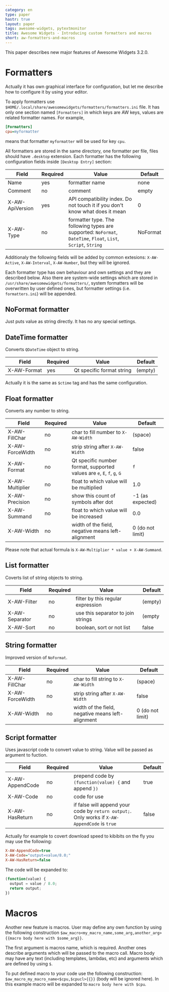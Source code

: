 ```yaml
---
category: en
type: paper
hastr: true
layout: paper
tags: awesome-widgets, pytextmonitor
title: Awesome Widgets - Introducing custom formatters and macros
short: aw-formatters-and-macros
---
```

This paper describes new major features of Awesome Widgets 3.2.0.

<!--more-->

# <a href="#formatters" class="anchor" id="formatters"><span class="octicon octicon-link"></span></a>Formatters

Actually it has own graphical interface for configuration, but let me describe
how to configure it by using your editor.

To apply formatters use `$HOME/.local/share/awesomewidgets/formatters/formatters.ini`
file. It has only one section named `[Formatters]` in which keys are AW keys,
values are related formatter names. For example,

```ini
[Formatters]
cpu=myformatter
```

means that formatter `myformatter` will be used for key `cpu`.

All formatters are stored in the same directory, one formatter per file, files
should have `.desktop` extension. Each formatter has the following configuration
fields inside `[Desktop Entry]` section:

| Field              | Required | Value                            | Default    |
| -------------------|----------|----------------------------------|------------|
| Name               | yes      | formatter name                   | none       |
| Comment            | no       | comment                          | empty      |
| X-AW-ApiVersion    | yes      | API compatibility index. Do not touch it if you don't know what does it mean | 0 |
| X-AW-Type          | no       | formatter type. The following types are supported: `NoFormat`, `DateTime`, `Float`, `List`, `Script`, `String` | NoFormat   |

Additionaly the following fields will be added by common extesions: `X-AW-Active`,
`X-AW-Interval`, `X-AW-Number`, but they will be ignored.

Each formatter type has own behaviour and own settings and they are described
below. Also there are system-wide settings which are stored in `/usr/share/awesomewidgets/formatters/`, system formatters will be overwritten by
user defined ones, but formatter settings (i.e. `formatters.ini`) will be appended.

## <a href="#formatter-noformat" class="anchor" id="formatter-noformat"><span class="octicon octicon-link"></span></a>NoFormat formatter

Just puts value as string directly. It has no any special settings.

## <a href="#formatter-datetime" class="anchor" id="formatter-datetime"><span class="octicon octicon-link"></span></a>DateTime formatter

Converts `QDateTime` object to string.

| Field              | Required | Value                            | Default    |
| -------------------|----------|----------------------------------|------------|
| X-AW-Format        | yes      | Qt specific format string        | (empty)    |

Actually it is the same as `$ctime` tag and has the same configuration.

## <a href="#formatter-float" class="anchor" id="formatter-float"><span class="octicon octicon-link"></span></a>Float formatter

Converts any number to string.

| Field              | Required | Value                            | Default    |
| -------------------|----------|----------------------------------|------------|
| X-AW-FillChar      | no       | char to fill number to `X-AW-Width` | (space) |
| X-AW-ForceWidth    | no       | strip string after `X-AW-Width` | false |
| X-AW-Format        | no       | Qt specific number format, supported values are `e`, `E`, `f`, `g`, `G` | `f` |
| X-AW-Multiplier    | no       | float to which value will be multiplied | 1.0 |
| X-AW-Precision     | no       | show this count of symbols after dot | -1 (as expected) |
| X-AW-Summand       | no       | float to which value will be increased  | 0.0 |
| X-AW-Width         | no       | width of the field, negative means left-alignment | 0 (do not limit) |

Please note that actual formula is `X-AW-Multiplier * value + X-AW-Summand`.

## <a href="#formatter-list" class="anchor" id="formatter-list"><span class="octicon octicon-link"></span></a>List formatter

Coverts list of string objects to string.

| Field              | Required | Value                            | Default    |
| -------------------|----------|----------------------------------|------------|
| X-AW-Filter        | no       | filter by this regular expression | (empty)   |
| X-AW-Separator     | no       | use this separator to join strings | (empty   |
| X-AW-Sort          | no       | boolean, sort or not list        | false      |

## <a href="#formatter-script" class="anchor" id="formatter-script"><span class="octicon octicon-link"></span></a>String formatter

Improved version of `NoFormat`.

| Field              | Required | Value                            | Default    |
| -------------------|----------|----------------------------------|------------|
| X-AW-FillChar      | no       | char to fill string to `X-AW-Width` | (space) |
| X-AW-ForceWidth    | no       | strip string after `X-AW-Width` | false |
| X-AW-Width         | no       | width of the field, negative means left-alignment | 0 (do not limit) |

## <a href="#formatter-script" class="anchor" id="formatter-script"><span class="octicon octicon-link"></span></a>Script formatter

Uses javascript code to convert value to string. Value will be passed as argument
to fuction.

| Field              | Required | Value                            | Default    |
| -------------------|----------|----------------------------------|------------|
| X-AW-AppendCode    | no       | prepend code by `(function(value) {` and append `})` | true |
| X-AW-Code          | no       | code for use                     |            |
| X-AW-HasReturn     | no       | if false will append your code by `return output;`. Only works if `X-AW-AppendCode` is `true` | false |

Actually for example to covert download speed to kibibits on the fly you may use
the following:

```ini
X-AW-AppendCode=true
X-AW-Code="output=value/8.0;"
X-AW-HasReturn=false
```

The code will be expanded to:

```javascript
(function(value) {
  output = value / 8.0;
  return output;
})
```

# <a href="#macros" class="anchor" id="macros"><span class="octicon octicon-link"></span></a>Macros

Another new feature is macros. User may define any own function by using the following
construction `$aw_macro<my_macro_name,some_arg,another_arg>{{macro body here with $some_arg}}`.

The first argument is macros name, which is required. Another ones describe arguments
which will be passed to the macro call. Macro body may have any text (including templates,
lambdas, etc) and arguments which are defined by using `$`.

To put defined macro to your code use the following construction:
`$aw_macro_my_macro_name<$cpu,$cpucl>{{}}` (body will be ignored here). In this
example macro will be expanded to `macro body here with $cpu`.

